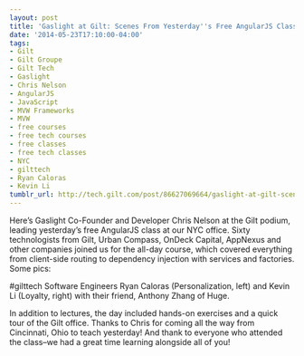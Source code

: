 ```yaml
---
layout: post
title: 'Gaslight at Gilt: Scenes From Yesterday''s Free AngularJS Class'
date: '2014-05-23T17:10:00-04:00'
tags:
- Gilt
- Gilt Groupe
- Gilt Tech
- Gaslight
- Chris Nelson
- AngularJS
- JavaScript
- MVW Frameworks
- MVW
- free courses
- free tech courses
- free classes
- free tech classes
- NYC
- gilttech
- Ryan Caloras
- Kevin Li
tumblr_url: http://tech.gilt.com/post/86627069664/gaslight-at-gilt-scenes-from-yesterdays-free
---
```


Here’s Gaslight Co-Founder and Developer Chris Nelson at the Gilt podium, leading yesterday’s free AngularJS class at our NYC office. Sixty technologists from Gilt, Urban Compass, OnDeck Capital, AppNexus and other companies joined us for the all-day course, which covered everything from client-side routing to dependency injection with services and factories. Some pics:

#gilttech Software Engineers Ryan Caloras (Personalization, left) and Kevin Li (Loyalty, right) with their friend, Anthony Zhang of Huge.

In addition to lectures, the day included hands-on exercises and a quick tour of the Gilt office.
Thanks to Chris for coming all the way from Cincinnati, Ohio to teach yesterday! And thank to everyone who attended the class–we had a great time learning alongside all of you!
